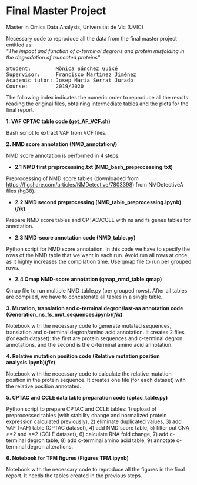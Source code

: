 # Final Master Project

Master in Omics Data Analysis, Universitat de Vic (UVIC)

Necessary code to reproduce all the data from the final master project entitled as:\
*"The impact and function of c-terminal degrons and protein misfolding in the degradation of truncated proteins"*
<pre>
Student:        Mònica Sánchez Guixé
Supervisor:     Francisco Martínez Jiménez
Academic tutor: Josep Maria Serrat Jurado
Course:         2019/2020
</pre>

The following index indicates the numeric order to reproduce all the results: reading the original files, obtaining intermediate tables and the plots for the final report.

**1. VAF CPTAC table code (get_AF_VCF.sh)**

  Bash script to extract VAF from VCF files.
  
**2. NMD score annotation (NMD_annotation/)**

  NMD score annotation is performed in 4 steps.
  
*  **2.1 NMD first preprocessing.txt (NMD_bash_preprocessing.txt)**
  
  Preprocessing of NMD score tables (downloaded from https://figshare.com/articles/NMDetective/7803398) from NMDetectiveA files (hg38).
    
*  **2.2 NMD second preprocessing (NMD_table_preprocessing.ipynb)(*fix*)**
  
  Prepare NMD score tables and CPTAC/CCLE with ns and fs genes tables for annotation.
    
*  **2.3 NMD-score annotation code (NMD_table.py)**
  
  Python script for NMD score annotation. In this code we have to specify the rows of the NMD table that we want in each run. Avoid run all rows at once, as it highly increases the compilation time. Use qmap file to run per grouped rows.
    
*  **2.4 Qmap NMD-score annotation (qmap_nmd_table.qmap)**
  
  Qmap file to run multiple NMD_table.py (per grouped rows). After all tables are compiled, we have to concatenate all tables in a single table.
    
**3. Mutation, translation and c-terminal degron/last-aa annotation code (Generation_ns_fs_mut_sequences.ipynb)(*fix*)**

  Notebook with the necessary code to generate mutated sequences, translation and c-terminal degron/amino acid annotation. It creates 2 files (for each dataset): the first are protein sequences and c-terminal degron annotations, and the second is the c-terminal amino acid annotation.
  
**4. Relative mutation position code (Relative mutation position analysis.ipynb)(*fix*)**

  Notebook with the necessary code to calculate the relative mutation position in the protein sequence. It creates one file (for each dataset) with the relative position annotated.
  
**5. CPTAC and CCLE data table preparation code (cptac_table.py)**

  Python script to prepare CPTAC and CCLE tables: 1) upload of preprocessed tables (with stability change and normalized protein expression calculated previously), 2) eliminate duplicated values, 3) add VAF (=AF) table (CPTAC dataset), 4) add NMD score table, 5) filter out CNA >=2 and <=2 (CCLE dataset), 6) calculate RNA fold change, 7) add c-terminal degron table, 8) add c-terminal amino acid table, 9) annotate c-terminal degron alterations.
  
**6. Notebook for TFM figures (Figures TFM.ipynb)**

  Notebook with the necessary code to reproduce all the figures in the final report. It needs the tables created in the previous steps.
